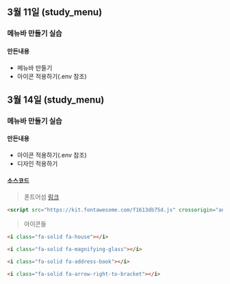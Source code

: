 ## 3월 11일 (study_menu)
### 메뉴바 만들기 실습

#### 만든내용
- 메뉴바 만들기
- 아이콘 적용하기(.env 참조)

## 3월 14일 (study_menu)
### 메뉴바 만들기 실습

#### 만든내용
- 아이콘 적용하기(.env 참조)
- 디자인 적용하기

#### 소스코드
> 폰트어섬 [링크](https://fontawesome.com/)
```html
<script src="https://kit.fontawesome.com/f1613db75d.js" crossorigin="anonymous"></script>
```

> 아이콘들
```html
<i class="fa-solid fa-house"></i>
```
```html
<i class="fa-solid fa-magnifying-glass"></i>
```
```html
<i class="fa-solid fa-address-book"></i>
```
```html
<i class="fa-solid fa-arrow-right-to-bracket"></i>
```